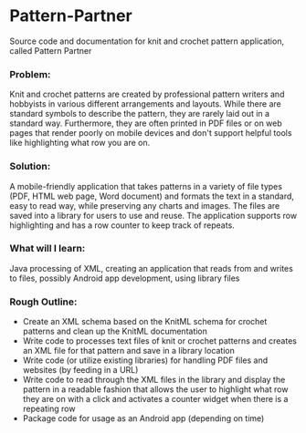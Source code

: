 # Pattern-Partner
Source code  and documentation for knit and crochet pattern application, called Pattern Partner

### Problem: 
Knit and crochet patterns are created by professional pattern writers and hobbyists in various different arrangements and layouts. While there are standard symbols to describe the pattern, they are rarely laid out in a standard way. Furthermore, they are often printed in PDF files or on web pages that render poorly on mobile devices and don't support helpful tools like highlighting what row you are on.

### Solution: 
A mobile-friendly application that takes patterns in a variety of file types (PDF, HTML web page, Word document) and formats the text in a standard, easy to read way, while preserving any charts and images. The files are saved into a library for users to use and reuse. The application supports row highlighting and has a row counter to keep track of repeats.

### What will I learn: 
Java processing of XML, creating an application that reads from and writes to files, possibly Android app development, using library files

### Rough Outline:
- Create an XML schema based on the KnitML schema for crochet patterns and clean up the KnitML documentation
- Write code to processes text files of knit or crochet patterns and creates an XML file for that pattern and save in a library location
- Write code (or utilize existing libraries) for handling PDF files and websites (by feeding in a URL)
- Write  code to read through the XML files in the library and display the pattern in a readable fashion that allows the user to highlight what row they are on with a click and activates a counter widget when there is a repeating row
- Package code for usage as an Android app (depending on time)

